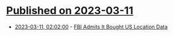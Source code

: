 # [Published on 2023-03-11](index.md)

* [2023-03-11, 02:02:00](https://yro.slashdot.org/story/23/03/10/224243/fbi-admits-it-bought-us-location-data?utm_source=rss1.0mainlinkanon&utm_medium=feed) - [FBI Admits It Bought US Location Data](https://yro.slashdot.org/story/23/03/10/224243/fbi-admits-it-bought-us-location-data?utm_source=rss1.0mainlinkanon&utm_medium=feed)
